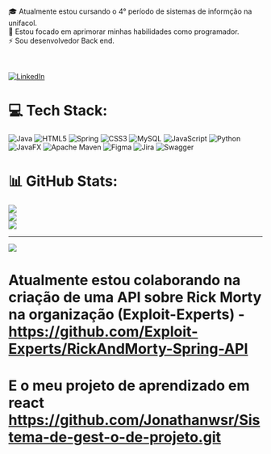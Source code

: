 🎓 Atualmente estou cursando o 4° período de sistemas de informção na unifacol. 
<br>🚀 Estou focado em aprimorar minhas habilidades como programador. 
<br>⚡️ Sou desenvolvedor Back end.<br> <br><br>






[![LinkedIn](https://img.shields.io/badge/LinkedIn-%230077B5.svg?logo=linkedin&logoColor=white)](https://linkedin.com/in/https://www.linkedin.com/in/jonathan-rocha-51b8ab268/?utm_source=share&utm_campaign=share_via&utm_content=profile&utm_medium=android_app) 

# 💻 Tech Stack:
![Java](https://img.shields.io/badge/java-%23ED8B00.svg?style=for-the-badge&logo=openjdk&logoColor=white) ![HTML5](https://img.shields.io/badge/html5-%23E34F26.svg?style=for-the-badge&logo=html5&logoColor=white) ![Spring](https://img.shields.io/badge/spring-%236DB33F.svg?style=for-the-badge&logo=spring&logoColor=white) ![CSS3](https://img.shields.io/badge/css3-%231572B6.svg?style=for-the-badge&logo=css3&logoColor=white) ![MySQL](https://img.shields.io/badge/mysql-4479A1.svg?style=for-the-badge&logo=mysql&logoColor=white) ![JavaScript](https://img.shields.io/badge/javascript-%23323330.svg?style=for-the-badge&logo=javascript&logoColor=%23F7DF1E) ![Python](https://img.shields.io/badge/python-3670A0?style=for-the-badge&logo=python&logoColor=ffdd54) ![JavaFX](https://img.shields.io/badge/javafx-%23FF0000.svg?style=for-the-badge&logo=javafx&logoColor=white) ![Apache Maven](https://img.shields.io/badge/Apache%20Maven-C71A36?style=for-the-badge&logo=Apache%20Maven&logoColor=white) ![Figma](https://img.shields.io/badge/figma-%23F24E1E.svg?style=for-the-badge&logo=figma&logoColor=white) ![Jira](https://img.shields.io/badge/jira-%230A0FFF.svg?style=for-the-badge&logo=jira&logoColor=white) ![Swagger](https://img.shields.io/badge/-Swagger-%23Clojure?style=for-the-badge&logo=swagger&logoColor=white)
# 📊 GitHub Stats:
![](https://github-readme-stats.vercel.app/api?username=Jonathanwsr&theme=shadow_red&hide_border=true&include_all_commits=true&count_private=false)<br/>
![](https://github-readme-streak-stats.herokuapp.com/?user=Jonathanwsr&theme=shadow_red&hide_border=true)<br/>
![](https://github-readme-stats.vercel.app/api/top-langs/?username=Jonathanwsr&theme=shadow_red&hide_border=true&include_all_commits=true&count_private=false&layout=compact)

---
[![](https://visitcount.itsvg.in/api?id=Jonathanwsr&icon=7&color=1)](https://visitcount.itsvg.in)

<!-- Proudly created with GPRM ( https://gprm.itsvg.in ) -->




# Atualmente estou colaborando na criação de uma API sobre Rick Morty na organização (Exploit-Experts) - https://github.com/Exploit-Experts/RickAndMorty-Spring-API

# E o meu projeto de aprendizado em react  https://github.com/Jonathanwsr/Sistema-de-gest-o-de-projeto.git





















